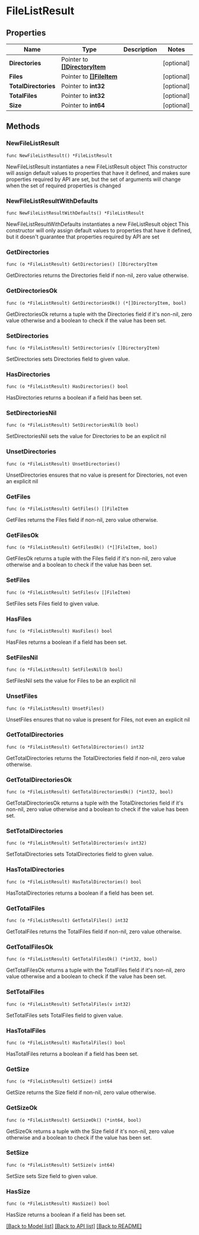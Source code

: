 # FileListResult

## Properties

Name | Type | Description | Notes
------------ | ------------- | ------------- | -------------
**Directories** | Pointer to [**[]DirectoryItem**](DirectoryItem.md) |  | [optional] 
**Files** | Pointer to [**[]FileItem**](FileItem.md) |  | [optional] 
**TotalDirectories** | Pointer to **int32** |  | [optional] 
**TotalFiles** | Pointer to **int32** |  | [optional] 
**Size** | Pointer to **int64** |  | [optional] 

## Methods

### NewFileListResult

`func NewFileListResult() *FileListResult`

NewFileListResult instantiates a new FileListResult object
This constructor will assign default values to properties that have it defined,
and makes sure properties required by API are set, but the set of arguments
will change when the set of required properties is changed

### NewFileListResultWithDefaults

`func NewFileListResultWithDefaults() *FileListResult`

NewFileListResultWithDefaults instantiates a new FileListResult object
This constructor will only assign default values to properties that have it defined,
but it doesn't guarantee that properties required by API are set

### GetDirectories

`func (o *FileListResult) GetDirectories() []DirectoryItem`

GetDirectories returns the Directories field if non-nil, zero value otherwise.

### GetDirectoriesOk

`func (o *FileListResult) GetDirectoriesOk() (*[]DirectoryItem, bool)`

GetDirectoriesOk returns a tuple with the Directories field if it's non-nil, zero value otherwise
and a boolean to check if the value has been set.

### SetDirectories

`func (o *FileListResult) SetDirectories(v []DirectoryItem)`

SetDirectories sets Directories field to given value.

### HasDirectories

`func (o *FileListResult) HasDirectories() bool`

HasDirectories returns a boolean if a field has been set.

### SetDirectoriesNil

`func (o *FileListResult) SetDirectoriesNil(b bool)`

 SetDirectoriesNil sets the value for Directories to be an explicit nil

### UnsetDirectories
`func (o *FileListResult) UnsetDirectories()`

UnsetDirectories ensures that no value is present for Directories, not even an explicit nil
### GetFiles

`func (o *FileListResult) GetFiles() []FileItem`

GetFiles returns the Files field if non-nil, zero value otherwise.

### GetFilesOk

`func (o *FileListResult) GetFilesOk() (*[]FileItem, bool)`

GetFilesOk returns a tuple with the Files field if it's non-nil, zero value otherwise
and a boolean to check if the value has been set.

### SetFiles

`func (o *FileListResult) SetFiles(v []FileItem)`

SetFiles sets Files field to given value.

### HasFiles

`func (o *FileListResult) HasFiles() bool`

HasFiles returns a boolean if a field has been set.

### SetFilesNil

`func (o *FileListResult) SetFilesNil(b bool)`

 SetFilesNil sets the value for Files to be an explicit nil

### UnsetFiles
`func (o *FileListResult) UnsetFiles()`

UnsetFiles ensures that no value is present for Files, not even an explicit nil
### GetTotalDirectories

`func (o *FileListResult) GetTotalDirectories() int32`

GetTotalDirectories returns the TotalDirectories field if non-nil, zero value otherwise.

### GetTotalDirectoriesOk

`func (o *FileListResult) GetTotalDirectoriesOk() (*int32, bool)`

GetTotalDirectoriesOk returns a tuple with the TotalDirectories field if it's non-nil, zero value otherwise
and a boolean to check if the value has been set.

### SetTotalDirectories

`func (o *FileListResult) SetTotalDirectories(v int32)`

SetTotalDirectories sets TotalDirectories field to given value.

### HasTotalDirectories

`func (o *FileListResult) HasTotalDirectories() bool`

HasTotalDirectories returns a boolean if a field has been set.

### GetTotalFiles

`func (o *FileListResult) GetTotalFiles() int32`

GetTotalFiles returns the TotalFiles field if non-nil, zero value otherwise.

### GetTotalFilesOk

`func (o *FileListResult) GetTotalFilesOk() (*int32, bool)`

GetTotalFilesOk returns a tuple with the TotalFiles field if it's non-nil, zero value otherwise
and a boolean to check if the value has been set.

### SetTotalFiles

`func (o *FileListResult) SetTotalFiles(v int32)`

SetTotalFiles sets TotalFiles field to given value.

### HasTotalFiles

`func (o *FileListResult) HasTotalFiles() bool`

HasTotalFiles returns a boolean if a field has been set.

### GetSize

`func (o *FileListResult) GetSize() int64`

GetSize returns the Size field if non-nil, zero value otherwise.

### GetSizeOk

`func (o *FileListResult) GetSizeOk() (*int64, bool)`

GetSizeOk returns a tuple with the Size field if it's non-nil, zero value otherwise
and a boolean to check if the value has been set.

### SetSize

`func (o *FileListResult) SetSize(v int64)`

SetSize sets Size field to given value.

### HasSize

`func (o *FileListResult) HasSize() bool`

HasSize returns a boolean if a field has been set.


[[Back to Model list]](../README.md#documentation-for-models) [[Back to API list]](../README.md#documentation-for-api-endpoints) [[Back to README]](../README.md)


